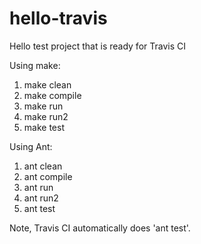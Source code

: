 # hello-travis
Hello test project that is ready for Travis CI

Using make:
1. make clean
2. make compile
3. make run
4. make run2
5. make test

Using Ant:
1. ant clean
2. ant compile
3. ant run
4. ant run2
5. ant test

Note, Travis CI automatically does 'ant test'.

